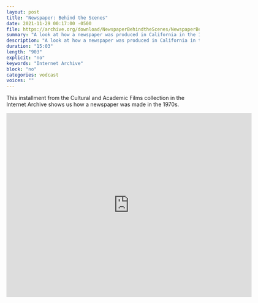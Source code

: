 ```yaml
---
layout: post
title: "Newspaper: Behind the Scenes"
date: 2021-11-29 00:17:00 -0500
file: https://archive.org/download/NewspaperBehindtheScenes/NewspaperBehindtheScenes_512kb.mp4
summary: "A look at how a newspaper was produced in California in the 1970s."
description: "A look at how a newspaper was produced in California in the 1970s."
duration: "15:03"
length: "903"
explicit: "no" 
keywords: "Internet Archive"
block: "no" 
categories: vodcast
voices: ""
---
```


This installment from the Cultural and Academic Films collection in the Internet Archive shows us how a newspaper was made in the 1970s.

<iframe src="https://archive.org/embed/NewspaperBehindtheScenes" width="640" height="480" frameborder="0" webkitallowfullscreen="true" mozallowfullscreen="true" allowfullscreen></iframe>
